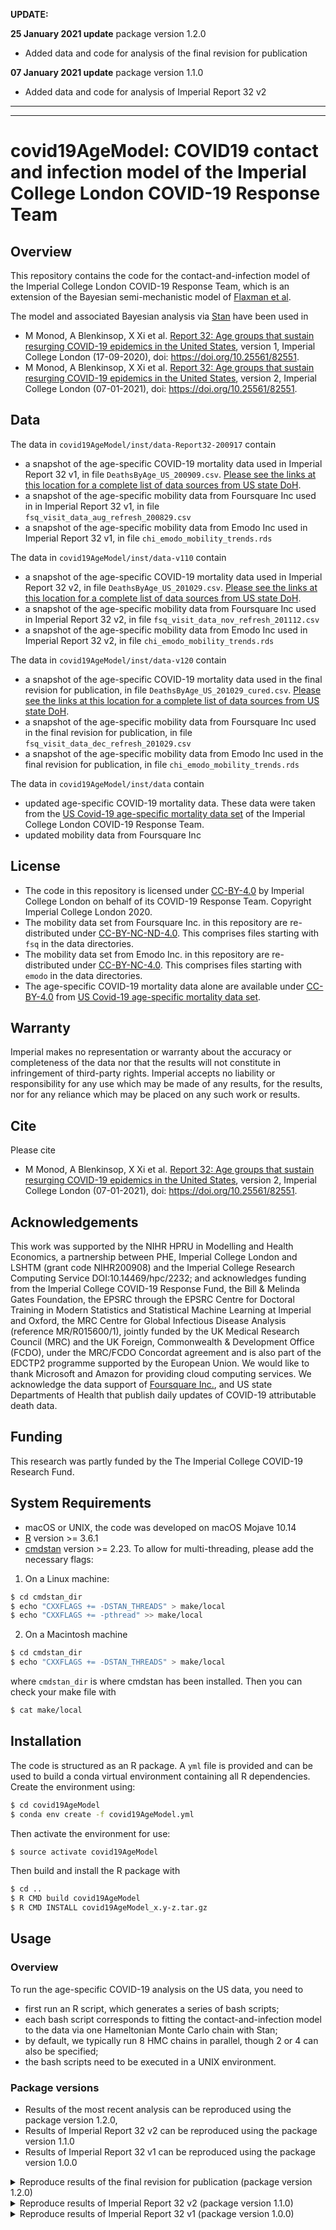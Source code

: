 **UPDATE:** 

**25 January 2021 update** package version 1.2.0 <br/>

- Added data and code for analysis of the final revision for publication 

**07 January 2021 update** package version 1.1.0 <br/>

- Added data and code for analysis of Imperial Report 32 v2


---
---

# covid19AgeModel: COVID19 contact and infection model of the Imperial College London COVID-19 Response Team

## Overview
This repository contains the code for the contact-and-infection model of the Imperial College London COVID-19 Response Team, which is an extension of the Bayesian semi-mechanistic model of [Flaxman et al](https://www.nature.com/articles/s41586-020-2405-7).

The model and associated Bayesian analysis via [Stan](https://mc-stan.org/users/interfaces/cmdstan) have been used in 
* M Monod, A Blenkinsop, X Xi et al. [Report 32: Age groups that sustain resurging COVID-19 epidemics in the United States](https://www.imperial.ac.uk/media/imperial-college/medicine/mrc-gida/2020-09-17-COVID19-Report-32.pdf), version 1, Imperial College London (17-09-2020), doi: https://doi.org/10.25561/82551.
* M Monod, A Blenkinsop, X Xi et al. [Report 32: Age groups that sustain resurging COVID-19 epidemics in the United States](https://www.imperial.ac.uk/media/imperial-college/medicine/mrc-gida/2020-09-17-COVID19-Report-32.pdf), version 2, Imperial College London (07-01-2021), doi: https://doi.org/10.25561/82551.

## Data
The data in ```covid19AgeModel/inst/data-Report32-200917``` contain
* a snapshot of the age-specific COVID-19 mortality data used in Imperial Report 32 v1, in file ```DeathsByAge_US_200909.csv```. [Please see the links at this location for a complete list of data sources from US state DoH](https://github.com/ImperialCollegeLondon/US-covid19-agespecific-mortality-data).
* a snapshot of the age-specific mobility data from Foursquare Inc used in in Imperial Report 32 v1, in file ```fsq_visit_data_aug_refresh_200829.csv```
* a snapshot of the age-specific mobility data from Emodo Inc used in Imperial Report 32 v1, in file ```chi_emodo_mobility_trends.rds```

The data in ```covid19AgeModel/inst/data-v110``` contain
* a snapshot of the age-specific COVID-19 mortality data used in Imperial Report 32 v2, in file ```DeathsByAge_US_201029.csv```. [Please see the links at this location for a complete list of data sources from US state DoH](https://github.com/ImperialCollegeLondon/US-covid19-agespecific-mortality-data).
* a snapshot of the age-specific mobility data from Foursquare Inc used in Imperial Report 32 v2, in file ```fsq_visit_data_nov_refresh_201112.csv```
* a snapshot of the age-specific mobility data from Emodo Inc used in Imperial Report 32 v2, in file ```chi_emodo_mobility_trends.rds```

The data in ```covid19AgeModel/inst/data-v120``` contain
* a snapshot of the age-specific COVID-19 mortality data used in the final revision for publication, in file ```DeathsByAge_US_201029_cured.csv```. [Please see the links at this location for a complete list of data sources from US state DoH](https://github.com/ImperialCollegeLondon/US-covid19-agespecific-mortality-data).
* a snapshot of the age-specific mobility data from Foursquare Inc used in the final revision for publication, in file ```fsq_visit_data_dec_refresh_201029.csv```
* a snapshot of the age-specific mobility data from Emodo Inc used in the final revision for publication, in file ```chi_emodo_mobility_trends.rds```

The data in ```covid19AgeModel/inst/data``` contain
* updated age-specific COVID-19 mortality data. These data were taken from the [US Covid-19 age-specific mortality data set](https://github.com/ImperialCollegeLondon/US-covid19-agespecific-mortality-data) of the Imperial College London COVID-19 Response Team.
* updated mobility data from Foursquare Inc

## License
- The code in this repository is licensed under [CC-BY-4.0](https://creativecommons.org/licenses/by/4.0/) by Imperial College London on behalf of its COVID-19 Response Team. Copyright Imperial College London 2020. 
- The mobility data set from Foursquare Inc. in this repository are re-distributed under [CC-BY-NC-ND-4.0](https://creativecommons.org/licenses/by-nc-nd/4.0/). This comprises files starting with ```fsq``` in the data directories. 
- The mobility data set from Emodo Inc. in this repository are re-distributed under [CC-BY-NC-4.0](https://creativecommons.org/licenses/by-nc/4.0/). This comprises files starting with ```emodo``` in the data directories. 
- The age-specific COVID-19 mortality data alone are available under [CC-BY-4.0](https://creativecommons.org/licenses/by/4.0/) from [US Covid-19 age-specific mortality data set](https://github.com/ImperialCollegeLondon/US-covid19-agespecific-mortality-data).

## Warranty

Imperial makes no representation or warranty about the accuracy or completeness of the data nor that the results will not constitute in infringement of third-party rights. Imperial accepts no liability or responsibility for any use which may be made of any results, for the results, nor for any reliance which may be placed on any such work or results.

## Cite

Please cite 
* M Monod, A Blenkinsop, X Xi et al. [Report 32: Age groups that sustain resurging COVID-19 epidemics in the United States](https://www.imperial.ac.uk/media/imperial-college/medicine/mrc-gida/2020-09-17-COVID19-Report-32.pdf), version 2, Imperial College London (07-01-2021), doi: https://doi.org/10.25561/82551.

## Acknowledgements

This work was supported by the NIHR HPRU in Modelling and Health Economics, a partnership between PHE, Imperial College London and LSHTM (grant code NIHR200908) and the Imperial College Research Computing Service DOI:10.14469/hpc/2232; and acknowledges funding from the Imperial College COVID-19 Response Fund, the Bill & Melinda Gates Foundation, the EPSRC through the EPSRC Centre for Doctoral Training in Modern Statistics and Statistical Machine Learning at Imperial and Oxford, the MRC Centre for Global Infectious Disease Analysis (reference MR/R015600/1), jointly funded by the UK Medical Research Council (MRC) and the UK Foreign, Commonwealth & Development Office (FCDO), under the MRC/FCDO Concordat agreement and is also part of the EDCTP2 programme supported by the European Union. We would like to thank Microsoft and Amazon for providing cloud computing services. We acknowledge the data support of [Foursquare Inc.](http://foursquare.com/), and US state Departments of Health that publish daily updates of COVID-19 attributable death data.

## Funding

This research was partly funded by the The Imperial College COVID-19 Research Fund.

## System Requirements
- macOS or UNIX, the code was developed on macOS Mojave 10.14
- [R](https://www.r-project.org/) version >= 3.6.1
- [cmdstan](https://mc-stan.org/users/interfaces/cmdstan) version >= 2.23. To allow for multi-threading, please add the necessary flags: 
1. On a Linux machine:
```bash
$ cd cmdstan_dir
$ echo "CXXFLAGS += -DSTAN_THREADS" > make/local
$ echo "CXXFLAGS += -pthread" >> make/local
```
2. On a Macintosh machine
```bash
$ cd cmdstan_dir
$ echo "CXXFLAGS += -DSTAN_THREADS" > make/local
```
where ```cmdstan_dir``` is where cmdstan has been installed. Then you can check your make file with
```bash
$ cat make/local
```


## Installation 
The code is structured as an R package. A ```yml``` file is provided and can be used to build a conda virtual environment containing all R dependencies. Create the environment using:
```bash
$ cd covid19AgeModel
$ conda env create -f covid19AgeModel.yml
```
Then activate the environment for use:
```bash
$ source activate covid19AgeModel
```
Then build and install the R package with
```bash
$ cd ..
$ R CMD build covid19AgeModel
$ R CMD INSTALL covid19AgeModel_x.y-z.tar.gz
```

## Usage
### Overview
To run the age-specific COVID-19 analysis on the US data, you need to 
* first run an R script, which generates a series of bash scripts; 
* each bash script corresponds to fitting the contact-and-infection model to the data via one Hameltonian Monte Carlo chain with Stan; 
* by default, we typically run 8 HMC chains in parallel, though 2 or 4 can also be specified;
* the bash scripts need to be executed in a UNIX environment.

### Package versions
* Results of the most recent analysis can be reproduced using the package version 1.2.0, 
* Results of Imperial Report 32 v2 can be reproduced using the package version 1.1.0
* Results of Imperial Report 32 v1 can be reproduced using the package version 1.0.0

<details>
<summary> Reproduce results of the final revision for publication (package version 1.2.0) </summary>
	
## Usage: example analysis for 4 states, 2 HMC chains
We provide a demo analysis that can be run on a laptop. The following modifications need to be done to the start of the R script
```bash
covid19AgeModel/inst/make-analysis-covid19AgeModel-v120-demo-bash.R
```
First, set the directory to where ```cmdstan``` has been installed to, as well as the output directory, and the directory in which the ```html``` summary are stored:
```R
cmdstan_dir <- '~/sandbox/cmdstan-2.23.0'
out_dir <- '~/sandbox'
report_dir <- '~/sandbox'
```
Second, set the number of HMC chains that are to be run in parallel. We advise to run 2 chains for the demo, but more can be run as long as the number of HMC iterations below are adjusted:
```R
hmc_chains_n <- 2
```
Third, set the variable ```hpc.nproc.cmdstan``` which specifies how many CPU cores are used to generate one HMC chain. We recommend to use 4 for the demo:
```R
hpc.nproc.cmdstan <- 4
```
Fourth, set the number of HMC warmup step and total number of HMC iterations. The default choice is: 
```R
hmc_num_samples= 1500
hmc_num_warmup= 1000
```
Fifth, specify the Stan model that you wish to use, and a job tag that may contain alphanumeric characters and the underscore character. By default the Stan model is set to that used in the final version for publication:
```R
stanModelFile= 'covid19AgeModel_v120_cmdstanv'
```
Lastly, the demo analysis is performed for 4 locations: Colorado, Connecticut, Florida and New York City. The selected locations can be changed using:
```R
countries <-  "CO,CT,FL,NYC"
```
Please be careful not to leave spaces between commas and location's abbreviations.

Then, run the Rscript from the terminal console
```bash
$ cd covid19AgeModel/inst
$ Rscript make-analysis-covid19AgeModel-v120-demo-bash.R
```
This will generate in the specified output directory one bash script for each HMC chain and the post-processing scripts. Execute these bash script one by one, or alternatively run them in the background,
```bash
$ cd out_dir/stanModelFile-job_tag
$ ./startme-stanModelFile-job_tag-hmc1.sh 
```
When all the chains are finished, run the postprocessing with, 
```
$ ./out_dir/stanModelFile-job_tag/post_processing_save_posterior_samples.sh
```
The HMC samples, figures and tables are stored in one folder:
```
out_dir/stanModelFile-job_tag
```
An html report summarising the results of the central analysis is stored under:
```
report_dir/report_stanModelFile-job_tag.html
```

## Usage: full analysis, 40 states 8 HMC chains (as in the final version for publication)
The following modifications need to be done to the start of the R script
```bash
covid19AgeModel/inst/make-analysis-covid19AgeModel-v120-bash.R
```
First, set the directory to where ```cmdstan``` has been installed to, as well as the output directory, and the directory in which the ```html``` summary are stored:
```R
cmdstan_dir <- '~/sandbox/cmdstan-2.23.0'
out_dir <- '~/sandbox'
report_dir <- '~/sandbox'
```
Second, set the number of HMC chains that are to be run in parallel. We typically run 8 chains, but 2 or 4 can also be used as long as the number of HMC iterations below are adjusted:
```R
hmc_chains_n <- 8
```
Third, set the variable ```hpc.nproc.cmdstan``` which specifies how many CPU cores are used to generate one HMC chain. We recommend at least 4, and by default use as many CPU cores as states in the analysis:
```R
hpc.nproc.cmdstan <- n_countries
```
Fourth, set the number of HMC warmup step and total number of HMC iterations. Aim for 4000 to 5000 total samples after warmup across all HMC chains. For 8 HMC chains, the default choice is: 
```R
hmc_num_samples= 1500
hmc_num_warmup= 1000
```
Fifth, specify the Stan model that you wish to use, and a job tag that may contain alphanumeric characters and the underscore character. By default the Stan model is set to that used in the final version for publication:
```R
stanModelFile= 'covid19AgeModel_v120_cmdstanv'
```
			
Then, run the Rscript from a Terminal console:
```bash
$ cd covid19AgeModel/inst
$ Rscript make-analysis-covid19AgeModel-v120-bash.R
```
This will generate in the specified output directory one bash script for each HMC chain and the post-processing scripts. Execute these bash script one by one, or alternatively run them in the background,
```bash
$ cd out_dir/stanModelFile-job_tag
$ ./startme-stanModelFile-job_tag-hmc1.sh 
```
where ```out_dir```, ```stanModelFile```, ```job_tag``` are specified above. 
When all the chains are finished, run the postprocessing of the central analysis with, 
```
$ ./out_dir/stanModelFile-job_tag/post_processing_save_posterior_samples.sh
```
and the postprocessing of the schools counterfactual analysis with, 
```
$ ./out_dir/stanModelFile-job_tag/post_processing_forecast_reopen_0_level_K12.sh
$ ./out_dir/stanModelFile-job_tag/post_processing_forecast_reopen_1_school_counterfactual_0_multiplier_100_level_K12.sh
```
The HMC samples, figures and tables are stored in one folder:
```
out_dir/stanModelFile-job_tag
```
An html report summarising the results of the central analysis is stored under:
```
report_dir/report_stanModelFile-job_tag.html
```
An html report summarising the results of the schools counterfactual analysis is stored under:
```
report_dir/report_forecast_stanModelFile-job_tag.html
```

Please note the full analysis on 40 US states or more is computationally intensive. The run time for 40 locations with 1500 iterations, including 1000 considered as warmup, is approximately 120 hours per chain, when one CPU is allocated to each chain. The age-specific outputs are also memory expensive, with approximately ~1TB memory for a full analysis on 40 US states or more with various forecast scenarios included.


## Usage: full analysis for 40 states, 8 HMC chains, high-throughput computing (as in the final version for publication)
Follow the above steps but use the Rscript
```bash
covid19AgeModel/inst/make-analysis-covid19AgeModel-v120-HPC.R
```
You will need to modify the PBS header function at the start of this Rscript:
```R
#	function to make PBS header
make.PBS.header <- function(hpc.walltime=47, hpc.select=1, hpc.nproc=1, hpc.mem= "6gb", hpc.load= "module load anaconda3/personal\nsource activate covid19AgeModel", hpc.q="pqcovid19c", hpc.array=1 )
{	
	pbshead <- "#!/bin/sh"
	tmp <- paste("#PBS -l walltime=", hpc.walltime, ":59:00", sep = "")
	pbshead <- paste(pbshead, tmp, sep = "\n")
	tmp <- paste("#PBS -l select=", hpc.select, ":ncpus=", hpc.nproc,":ompthreads=", hpc.nproc,":mem=", hpc.mem, sep = "")	
	pbshead <- paste(pbshead, tmp, sep = "\n")
	pbshead <- paste(pbshead, "#PBS -j oe", sep = "\n")
	if(hpc.array>1)
	{
		pbshead	<- paste(pbshead, "\n#PBS -J 1-", hpc.array, sep='')
	}				
	if(!is.na(hpc.q))
	{
		pbshead <- paste(pbshead, paste("#PBS -q", hpc.q), sep = "\n")
	}		
	pbshead	<- paste(pbshead, hpc.load, sep = "\n")
	pbshead
}
```
</details>

<details>
<summary> Reproduce results of Imperial Report 32 v2 (package version 1.1.0) </summary>
	
## Usage: example analysis for 4 states, 2 HMC chains
We provide a demo analysis that can be run on a laptop. The following modifications need to be done to the start of the R script
```bash
covid19AgeModel/inst/make-analysis-covid19AgeModel-v110-demo-bash.R
```
First, set the directory to where ```cmdstan``` has been installed to, as well as the output directory, and the directory in which the ```html``` summary are stored:
```R
cmdstan_dir <- '~/sandbox/cmdstan-2.23.0'
out_dir <- '~/sandbox'
report_dir <- '~/sandbox'
```
Second, set the number of HMC chains that are to be run in parallel. We advise to run 2 chains for the demo, but more can be run as long as the number of HMC iterations below are adjusted:
```R
hmc_chains_n <- 2
```
Third, set the variable ```hpc.nproc.cmdstan``` which specifies how many CPU cores are used to generate one HMC chain. We recommend to use 4 for the demo:
```R
hpc.nproc.cmdstan <- 4
```
Fourth, set the number of HMC warmup step and total number of HMC iterations. The default choice is: 
```R
hmc_num_samples= 1500
hmc_num_warmup= 1000
```
Fifth, specify the Stan model that you wish to use, and a job tag that may contain alphanumeric characters and the underscore character. By default the Stan model is set to that used in Imperial Report 32 (version 2):
```R
stanModelFile= 'covid19AgeModel_v110_cmdstanv'
```
Lastly, the demo analysis is performed for 4 locations: Colorado, Connecticut, Florida and New York City. The selected locations can be changed using:
```R
countries <-  "CO,CT,FL,NYC"
```
Please be careful not to leave spaces between commas and location's abbreviations.

Then, run the Rscript from the terminal console
```bash
$ cd covid19AgeModel/inst
$ Rscript make-analysis-covid19AgeModel-v110-demo-bash.R
```
This will generate in the specified output directory one bash script for each HMC chain and the post-processing scripts. Execute these bash script one by one, or alternatively run them in the background,
```bash
$ cd out_dir/stanModelFile-job_tag
$ ./startme-stanModelFile-job_tag-hmc1.sh 
```
When all the chains are finished, run the postprocessing with, 
```
$ ./out_dir/stanModelFile-job_tag/post_processing_save_posterior_samples.sh
```
The HMC samples, figures and tables are stored in one folder:
```
out_dir/stanModelFile-job_tag
```
An html report summarising the results of the central analysis is stored under:
```
report_dir/report_stanModelFile-job_tag.html
```

## Usage: full analysis, 40 states 8 HMC chains (as in Imperial Report 32 v2)
The following modifications need to be done to the start of the R script
```bash
covid19AgeModel/inst/make-analysis-covid19AgeModel-v110-bash.R
```
First, set the directory to where ```cmdstan``` has been installed to, as well as the output directory, and the directory in which the ```html``` summary are stored:
```R
cmdstan_dir <- '~/sandbox/cmdstan-2.23.0'
out_dir <- '~/sandbox'
report_dir <- '~/sandbox'
```
Second, set the number of HMC chains that are to be run in parallel. We typically run 8 chains, but 2 or 4 can also be used as long as the number of HMC iterations below are adjusted:
```R
hmc_chains_n <- 8
```
Third, set the variable ```hpc.nproc.cmdstan``` which specifies how many CPU cores are used to generate one HMC chain. We recommend at least 4, and by default use as many CPU cores as states in the analysis:
```R
hpc.nproc.cmdstan <- n_countries
```
Fourth, set the number of HMC warmup step and total number of HMC iterations. Aim for 4000 to 5000 total samples after warmup across all HMC chains. For 8 HMC chains, the default choice is: 
```R
hmc_num_samples= 1500
hmc_num_warmup= 1000
```
Fifth, specify the Stan model that you wish to use, and a job tag that may contain alphanumeric characters and the underscore character. By default the Stan model is set to that used in Imperial Report 32 (version 2):
```R
stanModelFile= 'covid19AgeModel_v110_cmdstanv'
```
			
Then, run the Rscript from a Terminal console:
```bash
$ cd covid19AgeModel/inst
$ Rscript make-analysis-covid19AgeModel-v110-bash.R
```
This will generate in the specified output directory one bash script for each HMC chain and the post-processing scripts. Execute these bash script one by one, or alternatively run them in the background,
```bash
$ cd out_dir/stanModelFile-job_tag
$ ./startme-stanModelFile-job_tag-hmc1.sh 
```
where ```out_dir```, ```stanModelFile```, ```job_tag``` are specified above. 
When all the chains are finished, run the postprocessing of the central analysis with, 
```
$ ./out_dir/stanModelFile-job_tag/post_processing_save_posterior_samples.sh
```
and the postprocessing of the schools counterfactual analysis with, 
```
$ ./out_dir/stanModelFile-job_tag/post_processing_forecast_reopen_0_level_K12.sh
$ ./out_dir/stanModelFile-job_tag/post_processing_forecast_reopen_1_school_counterfactual_0_multiplier_100_level_K12.sh
```
The HMC samples, figures and tables are stored in one folder:
```
out_dir/stanModelFile-job_tag
```
An html report summarising the results of the central analysis is stored under:
```
report_dir/report_stanModelFile-job_tag.html
```
An html report summarising the results of the schools counterfactual analysis is stored under:
```
report_dir/report_forecast_stanModelFile-job_tag.html
```

Please note the full analysis on 40 US states or more is computationally intensive. The run time for 40 locations with 1500 iterations, including 1000 considered as warmup, is approximately 120 hours per chain, when one CPU is allocated to each chain. The age-specific outputs are also memory expensive, with approximately ~1TB memory for a full analysis on 40 US states or more with various forecast scenarios included.


## Usage: full analysis for 40 states, 8 HMC chains, high-throughput computing (as in Imperial Report 32 v2)
Follow the above steps but use the Rscript
```bash
covid19AgeModel/inst/make-analysis-covid19AgeModel-v110-HPC.R
```
You will need to modify the PBS header function at the start of this Rscript:
```R
#	function to make PBS header
make.PBS.header <- function(hpc.walltime=47, hpc.select=1, hpc.nproc=1, hpc.mem= "6gb", hpc.load= "module load anaconda3/personal\nsource activate covid19AgeModel", hpc.q="pqcovid19c", hpc.array=1 )
{	
	pbshead <- "#!/bin/sh"
	tmp <- paste("#PBS -l walltime=", hpc.walltime, ":59:00", sep = "")
	pbshead <- paste(pbshead, tmp, sep = "\n")
	tmp <- paste("#PBS -l select=", hpc.select, ":ncpus=", hpc.nproc,":ompthreads=", hpc.nproc,":mem=", hpc.mem, sep = "")	
	pbshead <- paste(pbshead, tmp, sep = "\n")
	pbshead <- paste(pbshead, "#PBS -j oe", sep = "\n")
	if(hpc.array>1)
	{
		pbshead	<- paste(pbshead, "\n#PBS -J 1-", hpc.array, sep='')
	}				
	if(!is.na(hpc.q))
	{
		pbshead <- paste(pbshead, paste("#PBS -q", hpc.q), sep = "\n")
	}		
	pbshead	<- paste(pbshead, hpc.load, sep = "\n")
	pbshead
}
```
</details>



<details>
<summary> Reproduce results of Imperial Report 32 v1 (package version 1.0.0) </summary>
	
## Usage: example analysis for 4 states, 2 HMC chains
We provide a demo analysis that can be run on a laptop. The following modifications need to be done to the start of the R script
```bash
covid19AgeModel/inst/make-analysis-covid19AgeModel-report32-demo-bash.R
```
First, set the directory to where ```cmdstan``` has been installed to, as well as the output directory, and the directory in which the ```html``` summary are stored:
```R
cmdstan_dir <- '~/sandbox/cmdstan-2.23.0'
out_dir <- '~/sandbox'
report_dir <- '~/sandbox'
```
Second, set the number of HMC chains that are to be run in parallel. We advise to run 2 chains for the demo, but more can be run as long as the number of HMC iterations below are adjusted:
```R
hmc_chains_n <- 2
```
Third, set the variable ```hpc.nproc.cmdstan``` which specifies how many CPU cores are used to generate one HMC chain. We recommend to use 4 for the demo:
```R
hpc.nproc.cmdstan <- 4
```
Fourth, set the number of HMC warmup step and total number of HMC iterations. The default choice is: 
```R
hmc_num_samples= 1500
hmc_num_warmup= 1000
```
Fifth, specify the Stan model that you wish to use, and a job tag that may contain alphanumeric characters and the underscore character. By default the Stan model is set to that used for Report 32:
```R
stanModelFile= 'covid19AgeModel_report32_cmdstanv'
job_tag= '37states_central_analysis'
```
Lastly, the demo analysis is performed for 4 locations: Colorado, Connecticut, Florida and New York City. The selected locations can be changed using:
```R
countries <-  "CO,CT,FL,NYC"
```
Please be careful not to leave spaces between commas and locations' code.

Then, run the Rscript from the terminal console
```bash
$ cd covid19AgeModel/inst
$ Rscript make-analysis-covid19AgeModel-report32-demo-bash.R
```
This will generate in the specified output directory one bash script for each HMC chain. Execute these bash script one by one, or alternatively run them in the background,
```bash
$ cd out_dir/stanModelFile-job_tag
$ ./startme-stanModelFile-job_tag-hmc1.sh 
```
When all the chains are finished, run the postprocessing with, 
```bash
$ ./postprocessing.sh 
```
The HMC samples, figures and tables are stored in one folder:
```
out_dir/stanModelFile-job_tag
```
An html report summarising the results is stored under:
```
report_dir/stanModelFile-job_tag-report.html
```

## Usage: full analysis for 37 states, 8 HMC chains (as in Imperial Report 32 v1)
The following modifications need to be done to the start of the R script
```bash
covid19AgeModel/inst/make-analysis-covid19AgeModel-report32-bash.R
```
First, set the directory to where ```cmdstan``` has been installed to, as well as the output directory, and the directory in which the ```html``` summary are stored:
```R
cmdstan_dir <- '~/sandbox/cmdstan-2.23.0'
out_dir <- '~/sandbox'
report_dir <- '~/sandbox'
```
Second, set the number of HMC chains that are to be run in parallel. We typically run 8 chains, but 2 or 4 can also be used as long as the number of HMC iterations below are adjusted:
```R
hmc_chains_n <- 8
```
Third, set the variable ```hpc.nproc.cmdstan``` which specifies how many CPU cores are used to generate one HMC chain. We recommend at least 4, and by default use as many CPU cores as states in the analysis:
```R
hpc.nproc.cmdstan <- n_countries
```
Fourth, set the number of HMC warmup step and total number of HMC iterations. Aim for 4000 to 5000 total samples after warmup across all HMC chains. For 8 HMC chains, the default choice is: 
```R
hmc_num_samples= 1500
hmc_num_warmup= 1000
```
Fifth, specify the Stan model that you wish to use, and a job tag that may contain alphanumeric characters and the underscore character. By default the Stan model is set to that used for Report 32:
```R
stanModelFile= 'covid19AgeModel_report32_cmdstanv'
job_tag= '37states_central_analysis'
```
Then, run the Rscript from a Terminal console:
```bash
$ cd covid19AgeModel/inst
$ Rscript make-analysis-covid19AgeModel-report32-bash.R
```
This will generate in the specified output directory one bash script for each HMC chain. Execute these bash script one by one, or alternatively run them in the background,
```bash
$ cd out_dir/stanModelFile-job_tag
$ ./startme-stanModelFile-job_tag-hmc1.sh 
```
where ```out_dir```, ```stanModelFile```, ```job_tag``` are specified above. After all the HMC chains are completed, run the postprocessing with,  
```
out_dir/stanModelFile-job_tag/postprocessing.sh
```
and the postprocessing of the schools counterfactual analysis with, 
```
$ ./out_dir/post_processing_forecast_reopen_0_multiplier_50.sh
$ ./out_dir/post_processing_forecast_reopen_1_multiplier_20.sh
$ ./out_dir/post_processing_forecast_reopen_1_multiplier_33.sh
$ ./out_dir/post_processing_forecast_reopen_1_multiplier_50.sh
$ ./out_dir/post_processing_forecast_reopen_1_multiplier_100.sh
```
The HMC samples, figures and tables are stored in one folder:
```
out_dir/stanModelFile-job_tag
```
An html report summarising the results is stored under:
```
report_dir/stanModelFile-job_tag-report.html
```
An html report summarising the results of the schools counterfactual analysis is stored under:
```
report_dir/report_forecast_stanModelFile-job_tag.html
```

Please note the full analysis on 37 US states or more is computationally intensive. The run time for 37 locations with 1500 iterations, including 1000 considered as warmup, is approximately 48 hours per chain, when one CPU is allocated to each chain. The age-specific outputs are also memory expensive, with approximately ~1TB memory for a full analysis on 37 US states or more with various forecast scenarios included.


## Usage: full analysis for 37 states, 8 HMC chains, high-throughput computing (as in Imperial Report 32 v1)
Follow the above steps but use the Rscript
```bash
covid19AgeModel/inst/make-analysis-covid19AgeModel-report32-HPC.R
```
You will need to modify the PBS header function at the start of this Rscript:
```R
#	function to make PBS header
make.PBS.header <- function(hpc.walltime=47, hpc.select=1, hpc.nproc=1, hpc.mem= "6gb", hpc.load= "module load anaconda3/personal\nsource activate covid19AgeModel", hpc.q="pqcovid19c", hpc.array=1 )
{	
	pbshead <- "#!/bin/sh"
	tmp <- paste("#PBS -l walltime=", hpc.walltime, ":59:00", sep = "")
	pbshead <- paste(pbshead, tmp, sep = "\n")
	tmp <- paste("#PBS -l select=", hpc.select, ":ncpus=", hpc.nproc,":ompthreads=", hpc.nproc,":mem=", hpc.mem, sep = "")	
	pbshead <- paste(pbshead, tmp, sep = "\n")
	pbshead <- paste(pbshead, "#PBS -j oe", sep = "\n")
	if(hpc.array>1)
	{
		pbshead	<- paste(pbshead, "\n#PBS -J 1-", hpc.array, sep='')
	}				
	if(!is.na(hpc.q))
	{
		pbshead <- paste(pbshead, paste("#PBS -q", hpc.q), sep = "\n")
	}		
	pbshead	<- paste(pbshead, hpc.load, sep = "\n")
	pbshead
}
```
</details>
